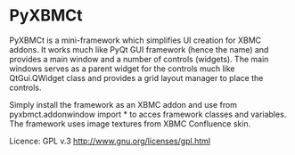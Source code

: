 PyXBMCt
=======

PyXBMCt is a mini-framework which simplifies UI creation for XBMC addons. It works much like PyQt GUI framework (hence the name) and provides a main window and a number of controls (widgets). The main windows serves as a parent widget for the controls much like QtGui.QWidget class and provides a grid layout manager to place the controls.

Simply install the framework as an XBMC addon and use
from pyxbmct.addonwindow import *
to acces framework classes and variables.
The framework uses image textures from XBMC Confluence skin.

Licence: GPL v.3 http://www.gnu.org/licenses/gpl.html

